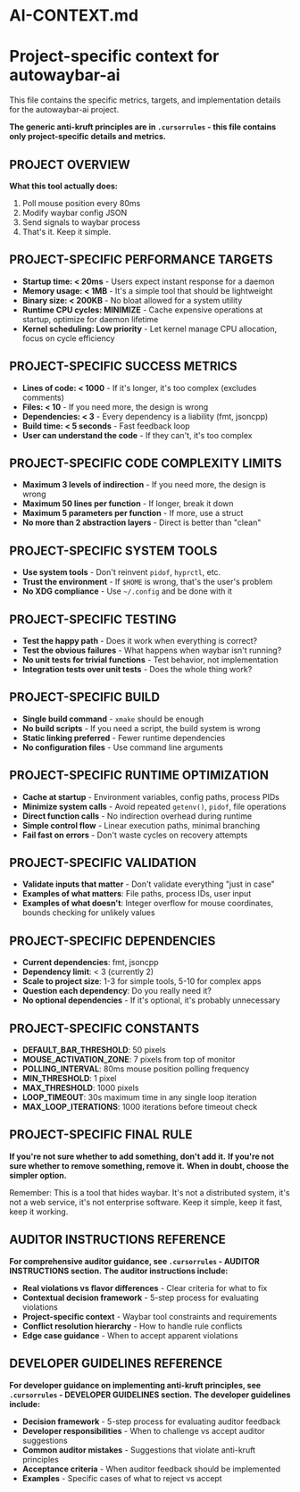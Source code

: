 # AI-CONTEXT.md
# Project-specific context for autowaybar-ai

This file contains the specific metrics, targets, and implementation details for the autowaybar-ai project. 

**The generic anti-kruft principles are in `.cursorrules` - this file contains only project-specific details and metrics.**

## PROJECT OVERVIEW
**What this tool actually does:**
1. Poll mouse position every 80ms
2. Modify waybar config JSON
3. Send signals to waybar process
4. That's it. Keep it simple.

## PROJECT-SPECIFIC PERFORMANCE TARGETS
- **Startup time: < 20ms** - Users expect instant response for a daemon
- **Memory usage: < 1MB** - It's a simple tool that should be lightweight
- **Binary size: < 200KB** - No bloat allowed for a system utility
- **Runtime CPU cycles: MINIMIZE** - Cache expensive operations at startup, optimize for daemon lifetime
- **Kernel scheduling: Low priority** - Let kernel manage CPU allocation, focus on cycle efficiency

## PROJECT-SPECIFIC SUCCESS METRICS
- **Lines of code: < 1000** - If it's longer, it's too complex (excludes comments)
- **Files: < 10** - If you need more, the design is wrong
- **Dependencies: < 3** - Every dependency is a liability (fmt, jsoncpp)
- **Build time: < 5 seconds** - Fast feedback loop
- **User can understand the code** - If they can't, it's too complex

## PROJECT-SPECIFIC CODE COMPLEXITY LIMITS
- **Maximum 3 levels of indirection** - If you need more, the design is wrong
- **Maximum 50 lines per function** - If longer, break it down
- **Maximum 5 parameters per function** - If more, use a struct
- **No more than 2 abstraction layers** - Direct is better than "clean"

## PROJECT-SPECIFIC SYSTEM TOOLS
- **Use system tools** - Don't reinvent `pidof`, `hyprctl`, etc.
- **Trust the environment** - If `$HOME` is wrong, that's the user's problem
- **No XDG compliance** - Use `~/.config` and be done with it

## PROJECT-SPECIFIC TESTING
- **Test the happy path** - Does it work when everything is correct?
- **Test the obvious failures** - What happens when waybar isn't running?
- **No unit tests for trivial functions** - Test behavior, not implementation
- **Integration tests over unit tests** - Does the whole thing work?

## PROJECT-SPECIFIC BUILD
- **Single build command** - `xmake` should be enough
- **No build scripts** - If you need a script, the build system is wrong
- **Static linking preferred** - Fewer runtime dependencies
- **No configuration files** - Use command line arguments

## PROJECT-SPECIFIC RUNTIME OPTIMIZATION
- **Cache at startup** - Environment variables, config paths, process PIDs
- **Minimize system calls** - Avoid repeated `getenv()`, `pidof`, file operations
- **Direct function calls** - No indirection overhead during runtime
- **Simple control flow** - Linear execution paths, minimal branching
- **Fail fast on errors** - Don't waste cycles on recovery attempts

## PROJECT-SPECIFIC VALIDATION
- **Validate inputs that matter** - Don't validate everything "just in case"
- **Examples of what matters**: File paths, process IDs, user input
- **Examples of what doesn't**: Integer overflow for mouse coordinates, bounds checking for unlikely values

## PROJECT-SPECIFIC DEPENDENCIES
- **Current dependencies**: fmt, jsoncpp
- **Dependency limit**: < 3 (currently 2)
- **Scale to project size**: 1-3 for simple tools, 5-10 for complex apps
- **Question each dependency**: Do you really need it?
- **No optional dependencies** - If it's optional, it's probably unnecessary

## PROJECT-SPECIFIC CONSTANTS
- **DEFAULT_BAR_THRESHOLD**: 50 pixels
- **MOUSE_ACTIVATION_ZONE**: 7 pixels from top of monitor
- **POLLING_INTERVAL**: 80ms mouse position polling frequency
- **MIN_THRESHOLD**: 1 pixel
- **MAX_THRESHOLD**: 1000 pixels
- **LOOP_TIMEOUT**: 30s maximum time in any single loop iteration
- **MAX_LOOP_ITERATIONS**: 1000 iterations before timeout check

## PROJECT-SPECIFIC FINAL RULE
**If you're not sure whether to add something, don't add it.**
**If you're not sure whether to remove something, remove it.**
**When in doubt, choose the simpler option.**

Remember: This is a tool that hides waybar. It's not a distributed system, it's not a web service, it's not enterprise software. Keep it simple, keep it fast, keep it working.

## AUDITOR INSTRUCTIONS REFERENCE
**For comprehensive auditor guidance, see `.cursorrules` - AUDITOR INSTRUCTIONS section.**
**The auditor instructions include:**
- **Real violations vs flavor differences** - Clear criteria for what to fix
- **Contextual decision framework** - 5-step process for evaluating violations
- **Project-specific context** - Waybar tool constraints and requirements
- **Conflict resolution hierarchy** - How to handle rule conflicts
- **Edge case guidance** - When to accept apparent violations

## DEVELOPER GUIDELINES REFERENCE
**For developer guidance on implementing anti-kruft principles, see `.cursorrules` - DEVELOPER GUIDELINES section.**
**The developer guidelines include:**
- **Decision framework** - 5-step process for evaluating auditor feedback
- **Developer responsibilities** - When to challenge vs accept auditor suggestions
- **Common auditor mistakes** - Suggestions that violate anti-kruft principles
- **Acceptance criteria** - When auditor feedback should be implemented
- **Examples** - Specific cases of what to reject vs accept
